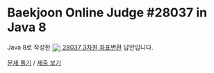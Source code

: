 # Baekjoon Online Judge #28037 in Java 8
Java 8로 작성한 [<img src="https://static.solved.ac/tier_small/13.svg" height="20" align="center">
28037 3차원 좌표변환](https://www.acmicpc.net/problem/28037) 답안입니다.

[문제 풀기](https://www.acmicpc.net/problem/28037) /
[제출 보기](https://www.acmicpc.net/source/86755748)
